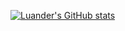 [![Luander's GitHub stats](https://github-readme-stats.vercel.app/api?username=luander&theme=blueberry&show_icons=true)](https://github.com/anuraghazra/github-readme-stats)


<!--
**luander/luander** is a ✨ _special_ ✨ repository because its `README.md` (this file) appears on your GitHub profile.

Here are some ideas to get you started:

- 🔭 I’m currently working on ...
- 🌱 I’m currently learning ...
- 👯 I’m looking to collaborate on ...
- 🤔 I’m looking for help with ...
- 💬 Ask me about ...
- 📫 How to reach me: ...
- 😄 Pronouns: ...
- ⚡ Fun fact: ...
-->

